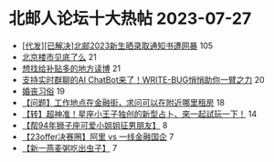 # 北邮人论坛十大热帖 2023-07-27

- [[代发][已解决]北邮2023新生晒录取通知书遭网暴](https://bbs.byr.cn/article/Picture/3346836) 105
- [北京楼市见底了么](https://bbs.byr.cn/article/Financial/83204) 21
- [想找给补贴多的地方读博](https://bbs.byr.cn/article/WorkLife/1202817) 21
- [支持实时群聊的AI ChatBot来了！WRITE-BUG悄悄助你一臂之力](https://bbs.byr.cn/article/Entrepreneurship/29644) 20
- [婚丧习俗](https://bbs.byr.cn/article/Talking/6397352) 19
- [【问题】工作地点在金融街，求问可以在附近哪里租房](https://bbs.byr.cn/article/Home/136157) 18
- [【转】超神准！星座小王子独创的新型占卜、來一起試玩一下！](https://bbs.byr.cn/article/Constellations/326533) 14
- [【帮94年狮子座可爱小姐姐征男朋友】](https://bbs.byr.cn/article/Friends/2041269) 8
- [【23offer决赛圈】阿里 vs 一线金融国企](https://bbs.byr.cn/article/Job/2194071) 7
- [【新一燕麦粥吃出虫子】](https://bbs.byr.cn/article/Food/524821) 7


